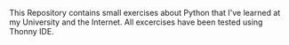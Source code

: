 This Repository contains small exercises about Python that I've learned at my University and the Internet. All excercises have been tested using Thonny IDE.
